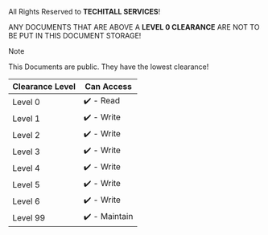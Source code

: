All Rights Reserved to **TECHITALL SERVICES**!

ANY DOCUMENTS THAT ARE ABOVE A **LEVEL 0 CLEARANCE** ARE NOT TO BE PUT IN THIS DOCUMENT STORAGE!

> [!NOTE]
> This Documents are public. They have the lowest clearance!


| Clearance Level    | Can Access |
| -------- | ------- |
| Level 0  |   ✔️ - Read |
| Level 1  |   ✔️ - Write    |
| Level 2  |   ✔️ - Write    |
| Level 3  |   ✔️ - Write    |
| Level 4  |   ✔️ - Write    |
| Level 5  |   ✔️ - Write    |
| Level 6  |   ✔️ - Write    |
| Level 99 |   ✔️ - Maintain    |
